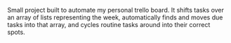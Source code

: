 Small project built to automate my personal trello board. It shifts tasks over an array of lists representing the week, automatically finds and moves due tasks into that array, and cycles routine tasks around into their correct spots.
